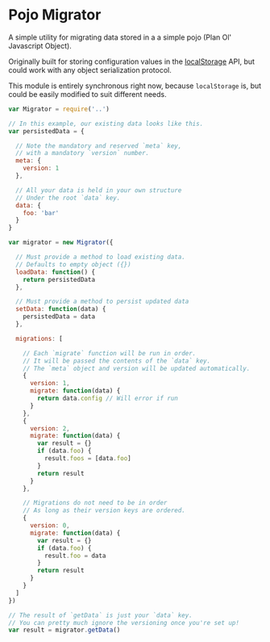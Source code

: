# Pojo Migrator

A simple utility for migrating data stored in a a simple pojo (Plan Ol' Javascript Object).

Originally built for storing configuration values in the [localStorage](https://developer.mozilla.org/en-US/docs/Web/API/Window/localStorage) API, but could work with any object serialization protocol.

This module is entirely synchronous right now, because `localStorage` is, but could be easily modified to suit different needs.

```javascript
var Migrator = require('..')

// In this example, our existing data looks like this.
var persistedData = {

  // Note the mandatory and reserved `meta` key,
  // with a mandatory `version` number.
  meta: {
    version: 1
  },

  // All your data is held in your own structure
  // Under the root `data` key.
  data: {
    foo: 'bar'
  }
}

var migrator = new Migrator({

  // Must provide a method to load existing data.
  // Defaults to empty object ({})
  loadData: function() {
    return persistedData
  },

  // Must provide a method to persist updated data
  setData: function(data) {
    persistedData = data
  },

  migrations: [

    // Each `migrate` function will be run in order.
    // It will be passed the contents of the `data` key.
    // The `meta` object and version will be updated automatically.
    {
      version: 1,
      migrate: function(data) {
        return data.config // Will error if run
      }
    },
    {
      version: 2,
      migrate: function(data) {
        var result = {}
        if (data.foo) {
          result.foos = [data.foo]
        }
        return result
      }
    },

    // Migrations do not need to be in order
    // As long as their version keys are ordered.
    {
      version: 0,
      migrate: function(data) {
        var result = {}
        if (data.foo) {
          result.foo = data
        }
        return result
      }
    }
  ]
})

// The result of `getData` is just your `data` key.
// You can pretty much ignore the versioning once you're set up!
var result = migrator.getData()
```
